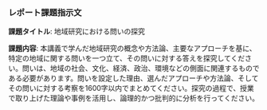 ### レポート課題指示文

**課題タイトル**: 地域研究における問いの探究

**課題内容**: 本講義で学んだ地域研究の概念や方法論、主要なアプローチを基に、特定の地域に関する問いを一つ立て、その問いに対する答えを探究してください。問いは、地域の社会、文化、経済、政治、環境などの側面に関連するものである必要があります。問いを設定した理由、選んだアプローチや方法論、そしてその問いに対する考察を1600字以内でまとめてください。探究の過程で、授業で取り上げた理論や事例を活用し、論理的かつ批判的に分析を行ってください。